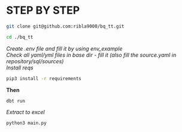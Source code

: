# STEP BY STEP
```bash
git clone git@github.com:ribla9000/bq_tt.git
```

```bash 
cd ./bq_tt
``` 

*Create .env file and fill it by using env_example*\
*Check all yaml/yml files  in base dir - fill it (also fill the source.yaml in repository/sql/sources)*\
*Install reqs* 
```bash
pip3 install -r requirements
```
**Then**
```bash 
dbt run
```

*Extract to excel* 
```bash 
python3 main.py
```

